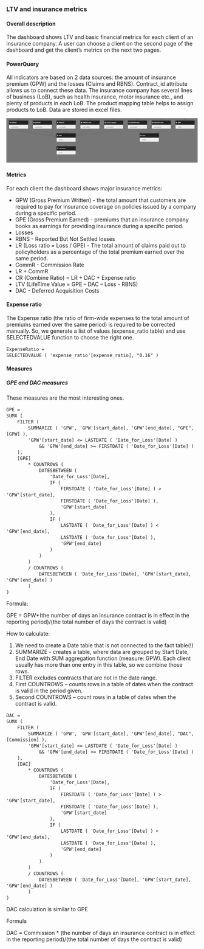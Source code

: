 ### LTV and insurance metrics

#### Overall description

The dashboard shows LTV and basic financial metrics for each client of an insurance company. A user can choose a client on the second page of the dashboard and get the client’s metrics on the next two pages. 

#### PowerQuery

All indicators are based on 2 data sources: the amount of insurance premium (GPW) and the losses (Claims and RBNS). Contract_id attribute allows us to connect these data. The insurance company has several lines of business (LoB), such as health insurance, motor insurance etc., and plenty of products in each LoB. The product mapping table helps to assign products to LoB. Data are stored in excel files.

![Schema](https://github.com/AndreyDyachkov/PowerBI_dashboards/blob/main/LTV_and_insurance_metrics/dependencies.png)

#### Metrics
For each client the dashboard shows major insurance metrics:
- GPW (Gross Premium Written) - the total amount that customers are required to pay for insurance coverage on policies issued by a company during a specific period.
- GPE (Gross Premium Earned) - premiums that an insurance company books as earnings for providing insurance during a specific period.
- Losses
- RBNS - Reported But Not Settled losses
- LR (Loss ratio = Loss / GPE) - The total amount of claims paid out to policyholders as a percentage of the total premium earned over the same period. 
- CommR - Commission Rate
- LR + CommR
- CR (Combine Ratio) = LR + DAC + Expense ratio
- LTV (LifeTime Value = GPE – DAC – Loss - RBNS)
- DAC - Deferred Acquisition Costs

#### Expense ratio
The Expense ratio (the ratio of firm-wide expenses to the total amount of premiums earned over the same period) is required to be corrected manually. So, we generate a list of values (expense_ratio table) and use SELECTEDVALUE function to choose the right one.
```
ExpenseRatio =
SELECTEDVALUE ( 'expense_ratio'[expense_ratio], "0.16" )
```

#### Measures

##### GPE and DAC measures

These measures are the most interesting ones. 

```
GPE =
SUMX (
    FILTER (
        SUMMARIZE ( 'GPW', 'GPW'[start_date], 'GPW'[end_date], "GPE", [GPW] ),
        'GPW'[start_date] <= LASTDATE ( 'Date_for_Loss'[Date] )
            && 'GPW'[end_date] >= FIRSTDATE ( 'Date_for_Loss'[Date] )
    ),
    [GPE]
        * COUNTROWS (
            DATESBETWEEN (
                'Date_for_Loss'[Date],
                IF (
                    FIRSTDATE ( 'Date_for_Loss'[Date] ) > 'GPW'[start_date],
                    FIRSTDATE ( 'Date_for_Loss'[Date] ),
                    'GPW'[start_date]
                ),
                IF (
                    LASTDATE ( 'Date_for_Loss'[Date] ) < 'GPW'[end_date],
                    LASTDATE ( 'Date_for_Loss'[Date] ),
                    'GPW'[end_date]
                )
            )
        )
        / COUNTROWS (
            DATESBETWEEN ( 'Date_for_Loss'[Date], 'GPW'[start_date], 'GPW'[end_date] )
        )
)
```
Formula:

GPE = GPW*(the number of days an insurance contract is in effect in the reporting period)/(the total number of days the contract is valid)

How to calculate:
1.	We need to create a Date table that is not connected to the fact table(!)
2.	SUMMARIZE - creates a table, where data are grouped by Start Date, End Date with SUM aggregation function (measure: GPW). Each client usually has more than one entry in this table, so we combine those rows.
2.	FILTER excludes contracts that are not in the date range.
3.	First COUNTROWS – counts rows in a table of dates when the contract is valid in the period given.
4.	Second COUNTROWS – count rows in a table of dates when the contract is valid.

```
DAC =
SUMX (
    FILTER (
        SUMMARIZE ( 'GPW', 'GPW'[start_date], 'GPW'[end_date], "DAC", [Commission] ),
        'GPW'[start_date] <= LASTDATE ( 'Date_for_Loss'[Date] )
            && 'GPW'[end_date] >= FIRSTDATE ( 'Date_for_Loss'[Date] )
    ),
    [DAC]
        * COUNTROWS (
            DATESBETWEEN (
                'Date_for_Loss'[Date],
                IF (
                    FIRSTDATE ( 'Date_for_Loss'[Date] ) > 'GPW'[start_date],
                    FIRSTDATE ( 'Date_for_Loss'[Date] ),
                    'GPW'[start_date]
                ),
                IF (
                    LASTDATE ( 'Date_for_Loss'[Date] ) < 'GPW'[end_date],
                    LASTDATE ( 'Date_for_Loss'[Date] ),
                    'GPW'[end_date]
                )
            )
        )
        / COUNTROWS (
            DATESBETWEEN ( 'Date_for_Loss'[Date], 'GPW'[start_date], 'GPW'[end_date] )
        )
)
```

DAC calculation is similar to GPE

Formula

DAC = Commission * (the number of days an insurance contract is in effect in the reporting period)/(the total number of days the contract is valid)






